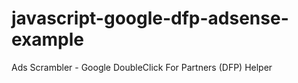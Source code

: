 # javascript-google-dfp-adsense-example
Ads Scrambler - Google DoubleClick For Partners (DFP) Helper
